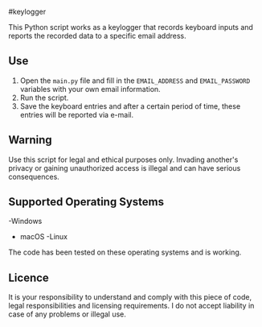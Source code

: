 #keylogger

This Python script works as a keylogger that records keyboard inputs and reports the recorded data to a specific email address.

## Use

1. Open the `main.py` file and fill in the `EMAIL_ADDRESS` and `EMAIL_PASSWORD` variables with your own email information.
2. Run the script.
3. Save the keyboard entries and after a certain period of time, these entries will be reported via e-mail.

## Warning

Use this script for legal and ethical purposes only. Invading another's privacy or gaining unauthorized access is illegal and can have serious consequences.

## Supported Operating Systems

-Windows
- macOS
-Linux

The code has been tested on these operating systems and is working.

## Licence

It is your responsibility to understand and comply with this piece of code, legal responsibilities and licensing requirements. I do not accept liability in case of any problems or illegal use.
